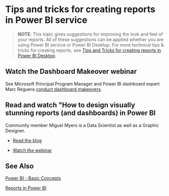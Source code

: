 <properties
   pageTitle="Tips and tricks for creating visually stunning reports in Power BI service"
   description="Tips and tricks for creating reports in Power BI service"
   services="powerbi"
   documentationCenter=""
   authors="davidiseminger"
   manager="mblythe"
   backup=""
   editor=""
   tags=""
   qualityFocus="no"
   qualityDate=""/>

<tags
   ms.service="powerbi"
   ms.devlang="NA"
   ms.topic="article"
   ms.tgt_pltfrm="NA"
   ms.workload="powerbi"
   ms.date="05/17/2016"
   ms.author="mihart"/>
# Tips and tricks for creating reports in Power BI service

>**NOTE**: This topic gives suggestions for improving the look and feel of your reports. All of these suggestions can be applied whether you are using Power BI service or Power BI Desktop.  For more technical tips & tricks for creating reports, see [Tips and Tricks for creating reports in Power BI Desktop](powerbi-desktop-tips-and-tricks-for-creating-reports).


## Watch the Dashboard Makeover webinar

See Microsoft Principal Program Manager and Power BI dashboard expert Marc Reguera [conduct dashboard makeovers](https://info.microsoft.com/CO-PowerBI-WBNR-FY16-05May-12-Dashboard-Makeover-Registration.html).


## Read and watch "How to design visually stunning reports (and dashboards) in Power BI

Community member Miguel Myers is a Data Scientist as well as a Graphic Designer.

-  [Read the blog](https://powerbi.microsoft.com/blog/how-to-design-visually-stunning-reports/)

-  [Watch the webinar](https://info.microsoft.com/CO-PowerBI-WBNR-FY16-04Apr-19-Design-Reports-in-PowerBI-Registration.html)

 ## See Also

 [Power BI - Basic Concepts](powerbi-service-basic-concepts.md)

[Reports in Power BI](powerbi-service-reports.md)
